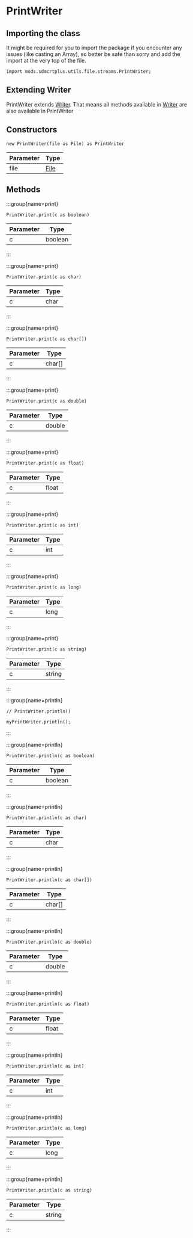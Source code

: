 # PrintWriter

## Importing the class

It might be required for you to import the package if you encounter any issues (like casting an Array), so better be safe than sorry and add the import at the very top of the file.
```zenscript
import mods.sdmcrtplus.utils.file.streams.PrintWriter;
```


## Extending Writer

PrintWriter extends [Writer](/mods/sdmcrtplus/utils/file/Writer). That means all methods available in [Writer](/mods/sdmcrtplus/utils/file/Writer) are also available in PrintWriter

## Constructors


```zenscript
new PrintWriter(file as File) as PrintWriter
```
| Parameter |                   Type                   |
|-----------|------------------------------------------|
| file      | [File](/mods/sdmcrtplus/utils/file/File) |



## Methods

:::group{name=print}

```zenscript
PrintWriter.print(c as boolean)
```

| Parameter |  Type   |
|-----------|---------|
| c         | boolean |


:::

:::group{name=print}

```zenscript
PrintWriter.print(c as char)
```

| Parameter | Type |
|-----------|------|
| c         | char |


:::

:::group{name=print}

```zenscript
PrintWriter.print(c as char[])
```

| Parameter |  Type  |
|-----------|--------|
| c         | char[] |


:::

:::group{name=print}

```zenscript
PrintWriter.print(c as double)
```

| Parameter |  Type  |
|-----------|--------|
| c         | double |


:::

:::group{name=print}

```zenscript
PrintWriter.print(c as float)
```

| Parameter | Type  |
|-----------|-------|
| c         | float |


:::

:::group{name=print}

```zenscript
PrintWriter.print(c as int)
```

| Parameter | Type |
|-----------|------|
| c         | int  |


:::

:::group{name=print}

```zenscript
PrintWriter.print(c as long)
```

| Parameter | Type |
|-----------|------|
| c         | long |


:::

:::group{name=print}

```zenscript
PrintWriter.print(c as string)
```

| Parameter |  Type  |
|-----------|--------|
| c         | string |


:::

:::group{name=println}

```zenscript
// PrintWriter.println()

myPrintWriter.println();
```

:::

:::group{name=println}

```zenscript
PrintWriter.println(c as boolean)
```

| Parameter |  Type   |
|-----------|---------|
| c         | boolean |


:::

:::group{name=println}

```zenscript
PrintWriter.println(c as char)
```

| Parameter | Type |
|-----------|------|
| c         | char |


:::

:::group{name=println}

```zenscript
PrintWriter.println(c as char[])
```

| Parameter |  Type  |
|-----------|--------|
| c         | char[] |


:::

:::group{name=println}

```zenscript
PrintWriter.println(c as double)
```

| Parameter |  Type  |
|-----------|--------|
| c         | double |


:::

:::group{name=println}

```zenscript
PrintWriter.println(c as float)
```

| Parameter | Type  |
|-----------|-------|
| c         | float |


:::

:::group{name=println}

```zenscript
PrintWriter.println(c as int)
```

| Parameter | Type |
|-----------|------|
| c         | int  |


:::

:::group{name=println}

```zenscript
PrintWriter.println(c as long)
```

| Parameter | Type |
|-----------|------|
| c         | long |


:::

:::group{name=println}

```zenscript
PrintWriter.println(c as string)
```

| Parameter |  Type  |
|-----------|--------|
| c         | string |


:::


